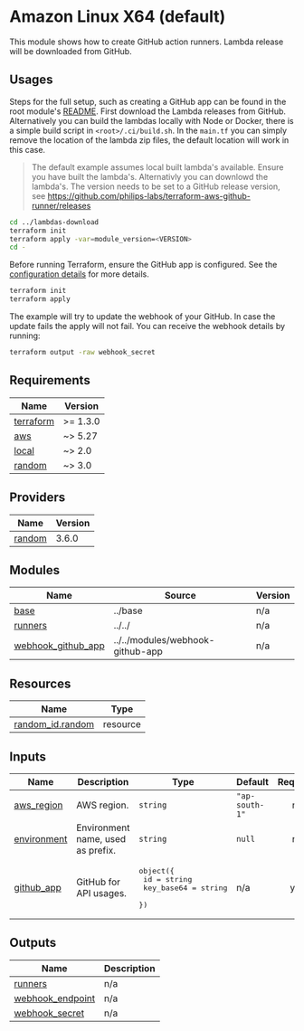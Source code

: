 # Amazon Linux X64 (default)

This module shows how to create GitHub action runners. Lambda release will be downloaded from GitHub.

## Usages

Steps for the full setup, such as creating a GitHub app can be found in the root module's [README](https://github.com/philips-labs/terraform-aws-github-runner). First download the Lambda releases from GitHub. Alternatively you can build the lambdas locally with Node or Docker, there is a simple build script in `<root>/.ci/build.sh`. In the `main.tf` you can simply remove the location of the lambda zip files, the default location will work in this case.

> The default example assumes local built lambda's available. Ensure you have built the lambda's. Alternativly you can downlowd the lambda's. The version needs to be set to a GitHub release version, see https://github.com/philips-labs/terraform-aws-github-runner/releases

```bash
cd ../lambdas-download
terraform init
terraform apply -var=module_version=<VERSION>
cd -
```

Before running Terraform, ensure the GitHub app is configured. See the [configuration details](https://github.com/philips-labs/terraform-aws-github-runner#usages) for more details.

```bash
terraform init
terraform apply
```

The example will try to update the webhook of your GitHub. In case the update fails the apply will not fail. You can receive the webhook details by running:

```bash
terraform output -raw webhook_secret
```

<!-- BEGIN_TF_DOCS -->
## Requirements

| Name | Version |
|------|---------|
| <a name="requirement_terraform"></a> [terraform](#requirement\_terraform) | >= 1.3.0 |
| <a name="requirement_aws"></a> [aws](#requirement\_aws) | ~> 5.27 |
| <a name="requirement_local"></a> [local](#requirement\_local) | ~> 2.0 |
| <a name="requirement_random"></a> [random](#requirement\_random) | ~> 3.0 |

## Providers

| Name | Version |
|------|---------|
| <a name="provider_random"></a> [random](#provider\_random) | 3.6.0 |

## Modules

| Name | Source | Version |
|------|--------|---------|
| <a name="module_base"></a> [base](#module\_base) | ../base | n/a |
| <a name="module_runners"></a> [runners](#module\_runners) | ../../ | n/a |
| <a name="module_webhook_github_app"></a> [webhook\_github\_app](#module\_webhook\_github\_app) | ../../modules/webhook-github-app | n/a |

## Resources

| Name | Type |
|------|------|
| [random_id.random](https://registry.terraform.io/providers/hashicorp/random/latest/docs/resources/id) | resource |

## Inputs

| Name | Description | Type | Default | Required |
|------|-------------|------|---------|:--------:|
| <a name="input_aws_region"></a> [aws\_region](#input\_aws\_region) | AWS region. | `string` | `"ap-south-1"` | no |
| <a name="input_environment"></a> [environment](#input\_environment) | Environment name, used as prefix. | `string` | `null` | no |
| <a name="input_github_app"></a> [github\_app](#input\_github\_app) | GitHub for API usages. | <pre>object({<br>    id         = string<br>    key_base64 = string<br>  })</pre> | n/a | yes |

## Outputs

| Name | Description |
|------|-------------|
| <a name="output_runners"></a> [runners](#output\_runners) | n/a |
| <a name="output_webhook_endpoint"></a> [webhook\_endpoint](#output\_webhook\_endpoint) | n/a |
| <a name="output_webhook_secret"></a> [webhook\_secret](#output\_webhook\_secret) | n/a |
<!-- END_TF_DOCS -->
